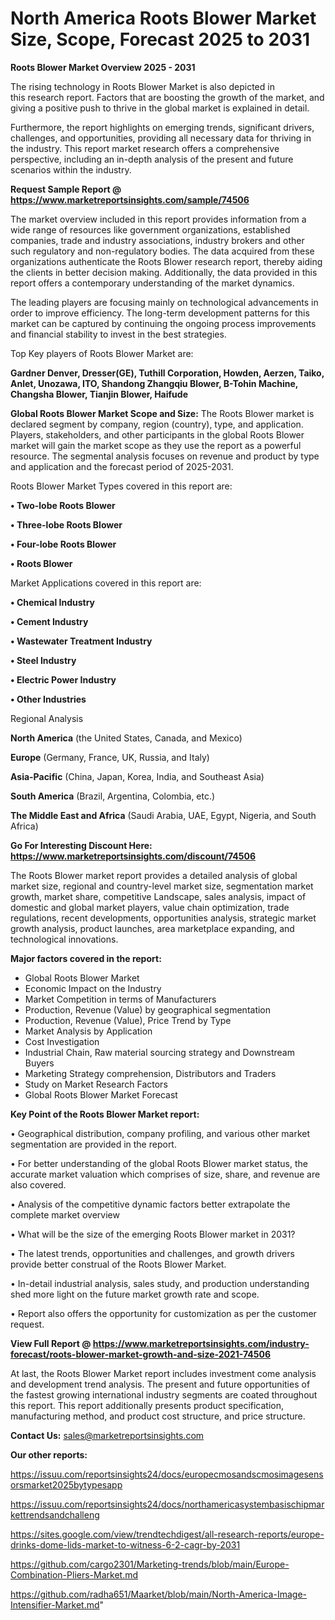 # North America Roots Blower Market Size, Scope, Forecast 2025 to 2031

<Strong> Roots Blower Market Overview 2025 - 2031</strong>

The rising technology in Roots Blower Market is also depicted in this research report. Factors that are boosting the growth of the market, and giving a positive push to thrive in the global market is explained in detail.

Furthermore, the report highlights on emerging trends, significant drivers, challenges, and opportunities, providing all necessary data for thriving in the industry. This report market research offers a comprehensive perspective, including an in-depth analysis of the present and future scenarios within the industry.

<strong>Request Sample Report @ <a href=https://www.marketreportsinsights.com/sample/74506>https://www.marketreportsinsights.com/sample/74506</a></strong>

The market overview included in this report provides information from a wide range of resources like government organizations, established companies, trade and industry associations, industry brokers and other such regulatory and non-regulatory bodies. The data acquired from these organizations authenticate the Roots Blower research report, thereby aiding the clients in better decision making. Additionally, the data provided in this report offers a contemporary understanding of the market dynamics.

The leading players are focusing mainly on technological advancements in order to improve efficiency. The long-term development patterns for this market can be captured by continuing the ongoing process improvements and financial stability to invest in the best strategies.

Top Key players of Roots Blower Market are:

<strong>Gardner Denver, Dresser(GE), Tuthill Corporation, Howden, Aerzen, Taiko, Anlet, Unozawa, ITO, Shandong Zhangqiu Blower, B-Tohin Machine, Changsha Blower, Tianjin Blower, Haifude</strong>

<strong><b>Global Roots Blower Market Scope and Size:</b></strong>
The Roots Blower market is declared segment by company, region (country), type, and application. Players, stakeholders, and other participants in the global Roots Blower market will gain the market scope as they use the report as a powerful resource. The segmental analysis focuses on revenue and product by type and application and the forecast period of 2025-2031.

Roots Blower Market Types covered in this report are:

<strong>• Two-lobe Roots Blower

• Three-lobe Roots Blower

• Four-lobe Roots Blower

• Roots Blower</strong>

Market Applications covered in this report are:

<strong>• Chemical Industry

• Cement Industry

• Wastewater Treatment Industry

• Steel Industry

• Electric Power Industry

• Other Industries</strong> 

Regional Analysis

<strong>North America</strong> (the United States, Canada, and Mexico)

<strong>Europe</strong> (Germany, France, UK, Russia, and Italy)

<strong>Asia-Pacific</strong> (China, Japan, Korea, India, and Southeast Asia)

<strong>South America</strong> (Brazil, Argentina, Colombia, etc.)

<strong>The Middle East and Africa</strong> (Saudi Arabia, UAE, Egypt, Nigeria, and South Africa)

<strong>Go For Interesting Discount Here: <a href=https://www.marketreportsinsights.com/discount/74506>https://www.marketreportsinsights.com/discount/74506</a></strong>

The Roots Blower market report provides a detailed analysis of global market size, regional and country-level market size, segmentation market growth, market share, competitive Landscape, sales analysis, impact of domestic and global market players, value chain optimization, trade regulations, recent developments, opportunities analysis, strategic market growth analysis, product launches, area marketplace expanding, and technological innovations.

<strong><b>Major factors covered in the report:</b></strong>
<ul>
  <li>Global Roots Blower Market </li>
  <li>Economic Impact on the Industry</li>
  <li>Market Competition in terms of Manufacturers</li>
  <li>Production, Revenue (Value) by geographical segmentation</li>
  <li>Production, Revenue (Value), Price Trend by Type</li>
  <li>Market Analysis by Application</li>
  <li>Cost Investigation</li>
  <li>Industrial Chain, Raw material sourcing strategy and Downstream Buyers</li>
  <li>Marketing Strategy comprehension, Distributors and Traders</li>
  <li>Study on Market Research Factors</li>
  <li>Global Roots Blower Market Forecast</li>
</ul>

<strong><b>Key Point of the Roots Blower Market report:</b></strong>

• Geographical distribution, company profiling, and various other market segmentation are provided in the report.

• For better understanding of the global Roots Blower market status, the accurate market valuation which comprises of size, share, and revenue are also covered.

• Analysis of the competitive dynamic factors better extrapolate the complete market overview

• What will be the size of the emerging Roots Blower market in 2031?

• The latest trends, opportunities and challenges, and growth drivers provide better construal of the Roots Blower Market.

• In-detail industrial analysis, sales study, and production understanding shed more light on the future market growth rate and scope.

• Report also offers the opportunity for customization as per the customer request.

<strong><b>View Full Report @ <a href=https://www.marketreportsinsights.com/industry-forecast/roots-blower-market-growth-and-size-2021-74506>https://www.marketreportsinsights.com/industry-forecast/roots-blower-market-growth-and-size-2021-74506</a></b></strong>


At last, the Roots Blower Market report includes investment come analysis and development trend analysis. The present and future opportunities of the fastest growing international industry segments are coated throughout this report. This report additionally presents product specification, manufacturing method, and product cost structure, and price structure.

<strong>Contact Us:</strong>
sales@marketreportsinsights.com

<strong>Our other reports:</strong>

<a href=https://issuu.com/reportsinsights24/docs/europecmosandscmosimagesensorsmarket2025bytypesapp>https://issuu.com/reportsinsights24/docs/europecmosandscmosimagesensorsmarket2025bytypesapp</a>

<a href=https://issuu.com/reportsinsights24/docs/northamericasystembasischipmarkettrendsandchalleng>https://issuu.com/reportsinsights24/docs/northamericasystembasischipmarkettrendsandchalleng</a>

<a href=https://sites.google.com/view/trendtechdigest/all-research-reports/europe-drinks-dome-lids-market-to-witness-6-2-cagr-by-2031>https://sites.google.com/view/trendtechdigest/all-research-reports/europe-drinks-dome-lids-market-to-witness-6-2-cagr-by-2031</a>

<a href=https://github.com/cargo2301/Marketing-trends/blob/main/Europe-Combination-Pliers-Market.md>https://github.com/cargo2301/Marketing-trends/blob/main/Europe-Combination-Pliers-Market.md</a>

<a href=https://github.com/radha651/Maarket/blob/main/North-America-Image-Intensifier-Market.md>https://github.com/radha651/Maarket/blob/main/North-America-Image-Intensifier-Market.md</a>"

